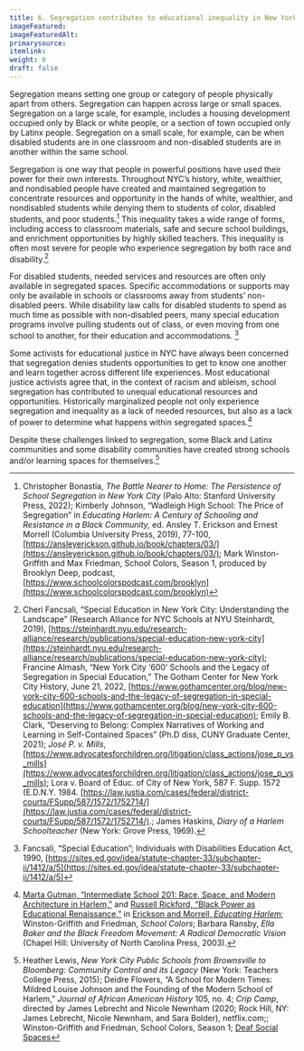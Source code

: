 ```yaml
---
title: 6. Segregation contributes to educational inequality in New York City.
imageFeatured: 
imageFeaturedAlt:
primarysource: 
itemlink: 
weight: 6
draft: false
---
```


Segregation means setting one group or category of people physically apart from others. Segregation can happen across large or small spaces. Segregation on a large scale, for example, includes a housing development occupied only by Black or white people, or a section of town occupied only by Latinx people. Segregation on a small scale, for example, can be when disabled students are in one classroom and non-disabled students are in another within the same school.

Segregation is one way that people in powerful positions have used their power for their own interests. Throughout NYC’s history, white, wealthier, and nondisabled people have created and maintained segregation to concentrate resources and opportunity in the hands of white, wealthier, and nondisabled students while denying them to students of color, disabled students, and poor students.[^37] This inequality takes a wide range of forms, including access to classroom materials, safe and secure school buildings, and enrichment opportunities by highly skilled teachers. This inequality is often most severe for people who experience segregation by both race and disability.[^38]

For disabled students, needed services and resources are often only available in segregated spaces. Specific accommodations or supports may only be available in schools or classrooms away from students’ non-disabled peers. While disability law calls for disabled students to spend as much time as possible with non-disabled peers, many special education programs involve pulling students out of class, or even moving from one school to another, for their education and accommodations. [^39]

Some activists for educational justice in NYC have always been concerned that segregation denies students opportunities to get to know one another and learn together across different life experiences. Most educational justice activists agree that, in the context of racism and ableism, school segregation has contributed to unequal educational resources and opportunities. Historically marginalized people not only experience segregation and inequality as a lack of needed resources, but also as a lack of power to determine what happens within segregated spaces.[^40]

Despite these challenges linked to segregation, some Black and Latinx communities and some disability communities have created strong schools and/or learning spaces for themselves.[^41]

[^37]: Christopher Bonastia, *The Battle Nearer to Home: The Persistence of School Segregation in New York City* (Palo Alto: Stanford University Press, 2022); Kimberly Johnson, “Wadleigh High School: The Price of Segregation” in *Educating Harlem: A Century of Schooling and Resistance in a Black Community,* ed. Ansley T. Erickson and Ernest Morrell (Columbia University Press, 2019), 77-100, [https://ansleyerickson.github.io/book/chapters/03/](https://ansleyerickson.github.io/book/chapters/03/); Mark Winston-Griffith and Max Friedman, School Colors, Season 1, produced by Brooklyn Deep, podcast, [https://www.schoolcolorspodcast.com/brooklyn](https://www.schoolcolorspodcast.com/brooklyn)

[^38]: Cheri Fancsali, “Special Education in New York City: Understanding the Landscape” (Research Alliance for NYC Schools at NYU Steinhardt, 2019), [https://steinhardt.nyu.edu/research-alliance/research/publications/special-education-new-york-city](https://steinhardt.nyu.edu/research-alliance/research/publications/special-education-new-york-city); Francine Almash, “New York City ‘600’ Schools and the Legacy of Segregation in Special Education,” The Gotham Center for New York City History, June 21, 2022, [https://www.gothamcenter.org/blog/new-york-city-600-schools-and-the-legacy-of-segregation-in-special-education](https://www.gothamcenter.org/blog/new-york-city-600-schools-and-the-legacy-of-segregation-in-special-education); Emily B. Clark, “Deserving to Belong: Complex Narratives of Working and Learning in Self-Contained Spaces” (Ph.D diss, CUNY Graduate Center, 2021); *José P. v. Mills*, [https://www.advocatesforchildren.org/litigation/class_actions/jose_p_vs_mills](https://www.advocatesforchildren.org/litigation/class_actions/jose_p_vs_mills); Lora v. Board of Educ. of City of New York, 587 F. Supp. 1572 (E.D.N.Y. 1984. [https://law.justia.com/cases/federal/district-courts/FSupp/587/1572/1752714/](https://law.justia.com/cases/federal/district-courts/FSupp/587/1572/1752714/).; James Haskins, *Diary of a Harlem Schoolteacher* (New York: Grove Press, 1969).

[^39]: Fancsali, “Special Education”; Individuals with Disabilities Education Act, 1990, [https://sites.ed.gov/idea/statute-chapter-33/subchapter-ii/1412/a/5](https://sites.ed.gov/idea/statute-chapter-33/subchapter-ii/1412/a/5)

[^40]: [Marta Gutman, “Intermediate School 201: Race, Space, and Modern Architecture in Harlem,”](https://ansleyerickson.github.io/book/chapters/08/) and [Russell Rickford, “Black Power as Educational Renaissance,”](https://ansleyerickson.github.io/book/chapters/09/) in [Erickson and Morrell, *Educating Harlem*](https://ansleyerickson.github.io/book/); Winston-Griffith and Friedman, *School Colors*; Barbara Ransby, *Ella Baker and the Black Freedom Movement: A Radical Democratic Vision* (Chapel Hill: University of North Carolina Press, 2003).

[^41]: Heather Lewis, *New York City Public Schools from Brownsville to Bloomberg: Community Control and its Legacy* (New York: Teachers College Press, 2015); Deidre Flowers, “A School for Modern Times: Mildred Louise Johnson and the Founding of the Modern School of Harlem,” *Journal of African American History* 105, no. 4; *Crip Camp*, directed by James Lebrecht and Nicole Newnham (2020; Rock Hill, NY: James Lebrecht, Nicole Newnham, and Sara Bolder), netflix.com;; Winston-Griffith and Friedman, School Colors, Season 1; [Deaf Social Spaces](/topics/joyful-struggle/deaf-social-spaces/)
